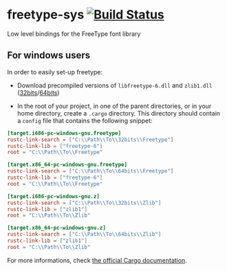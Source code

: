 freetype-sys [![Build Status](https://travis-ci.org/PistonDevelopers/freetype-sys.svg?branch=master)](https://travis-ci.org/PistonDevelopers/freetype-sys)
============

Low level bindings for the FreeType font library

## For windows users

In order to easily set-up freetype:

 - Download precompiled versions of `libfreetype-6.dll` and `zlib1.dll`
   ([32bits](http://www.freetype.org/download.html)/[64bits](http://www.gtk.org/download/win64.php))

 - In the root of your project, in one of the parent directories, or in your home directory,
   create a `.cargo` directory. This directory should contain a `config`
   file that contains the following snippet:

```toml
[target.i686-pc-windows-gnu.freetype]
rustc-link-search = ["C:\\Path\\To\\32bits\\Freetype"]
rustc-link-lib = ["freetype-6"]
root = "C:\\Path\\To\\Freetype"

[target.x86_64-pc-windows-gnu.freetype]
rustc-link-search = ["C:\\Path\\To\\64bits\\Freetype"]
rustc-link-lib = ["freetype-6"]
root = "C:\\Path\\To\\Freetype"

[target.i686-pc-windows-gnu.z]
rustc-link-search = ["C:\\Path\\To\\32bits\\Zlib"]
rustc-link-lib = ["zlib1"]
root = "C:\\Path\\To\\Zlib"

[target.x86_64-pc-windows-gnu.z]
rustc-link-search = ["C:\\Path\\To\\64bits\\Zlib"]
rustc-link-lib = ["zlib1"]
root = "C:\\Path\\To\\Zlib"
```

For more informations, check [the official Cargo documentation](http://doc.crates.io/build-script.html#overriding-build-scripts).
